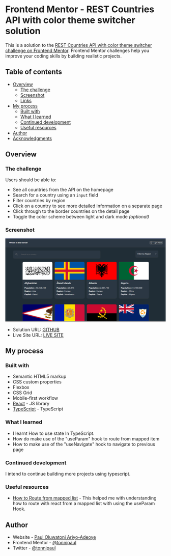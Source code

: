 # Frontend Mentor - REST Countries API with color theme switcher solution

This is a solution to the [REST Countries API with color theme switcher challenge on Frontend Mentor](https://www.frontendmentor.io/challenges/rest-countries-api-with-color-theme-switcher-5cacc469fec04111f7b848ca). Frontend Mentor challenges help you improve your coding skills by building realistic projects. 

## Table of contents

- [Overview](#overview)
  - [The challenge](#the-challenge)
  - [Screenshot](#screenshot)
  - [Links](#links)
- [My process](#my-process)
  - [Built with](#built-with)
  - [What I learned](#what-i-learned)
  - [Continued development](#continued-development)
  - [Useful resources](#useful-resources)
- [Author](#author)
- [Acknowledgments](#acknowledgments)

## Overview

### The challenge

Users should be able to:

- See all countries from the API on the homepage
- Search for a country using an `input` field
- Filter countries by region
- Click on a country to see more detailed information on a separate page
- Click through to the border countries on the detail page
- Toggle the color scheme between light and dark mode *(optional)*

### Screenshot

![](./public/assets/Screenshot.png)


- Solution URL: [GITHUB](https://github.com/TonniPaul/Country-Data)
- Live Site URL: [LIVE SITE](http://country-data.tonnipaul.com/)

## My process

### Built with

- Semantic HTML5 markup
- CSS custom properties
- Flexbox
- CSS Grid
- Mobile-first workflow
- [React](https://reactjs.org/) - JS library
- [TypeScript](https://www.typescriptlang.org/) - TypeScript 


### What I learned

- I learnt How to use state In TypeScript.
- How do make use of the "useParam" hook to route from mapped item 
- How to make use of the "useNavigate" hook to navigate to previous page

### Continued development

I intend to continue building more projects using typescript.


### Useful resources

- [How to Route from mapped list](https://app.pluralsight.com/guides/react-router-typescript) - This helped me with understanding how to route with react from a mapped list with using the useParam Hook.


## Author

- Website - [Paul Oluwatoni Ariyo-Adeoye](https://tonnipaul.com)
- Frontend Mentor - [@tonnipaul](https://www.frontendmentor.io/profile/tonnipaul)
- Twitter - [@tonnipaul](https://www.twitter.com/tonnipaul)


